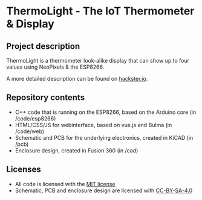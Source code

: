# ThermoLight - The IoT Thermometer & Display

## Project description
ThermoLight is a thermometer look-alike display that can show up to four values using NeoPixels & the ESP8266.

A more detailed description can be found on [hackster.io](https://www.hackster.io/har-bra/irbridge-controlling-ir-devices-via-alexa-web-interface-66ca06).

## Repository contents
* C++ code that is running on the ESP8266, based on the Arduino core (in /code/esp8266)
* HTML/CSS/JS for webinterface, based on vue.js and Bulma (in /code/web)
* Schematic and PCB for the underlying electronics, created in KiCAD (in /pcb)
* Enclosure design, created in Fusion 360 (in /cad)

## Licenses
* All code is licensed with the [MIT license](https://opensource.org/licenses/MIT)
* Schematic, PCB and enclosure design are licensed with [CC-BY-SA-4.0](https://creativecommons.org/licenses/by-sa/4.0/)
